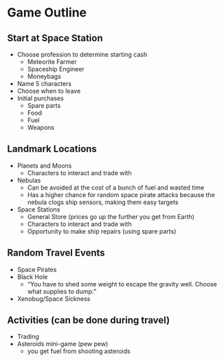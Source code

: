 # Game Outline

## Start at Space Station 
- Choose profession to determine starting cash 
    - Meteorite Farmer
    - Spaceship Engineer
    - Moneybags
- Name 5 characters 
- Choose when to leave
- Initial purchases  
    - Spare parts
    - Food 
    - Fuel
    - Weapons 

## Landmark Locations 
- Planets and Moons
    - Characters to interact and trade with
- Nebulas
    - Can be avoided at the cost of a bunch of fuel and wasted time 
    - Has a higher chance for random space pirate attacks because the nebula clogs ship sensors, making them easy targets 
- Space Stations
    - General Store (prices go up the further you get from Earth)
    - Characters to interact and trade with 
    - Opportunity to make ship repairs (using spare parts)

## Random Travel Events 
- Space Pirates 
- Black Hole 
    - “You have to shed some weight to escape the gravity well. Choose what supplies to dump:” 
- Xenobug/Space Sickness 

## Activities (can be done during travel)
- Trading 
- Asteroids mini-game (pew pew) 
    - you get fuel from shooting asteroids 

